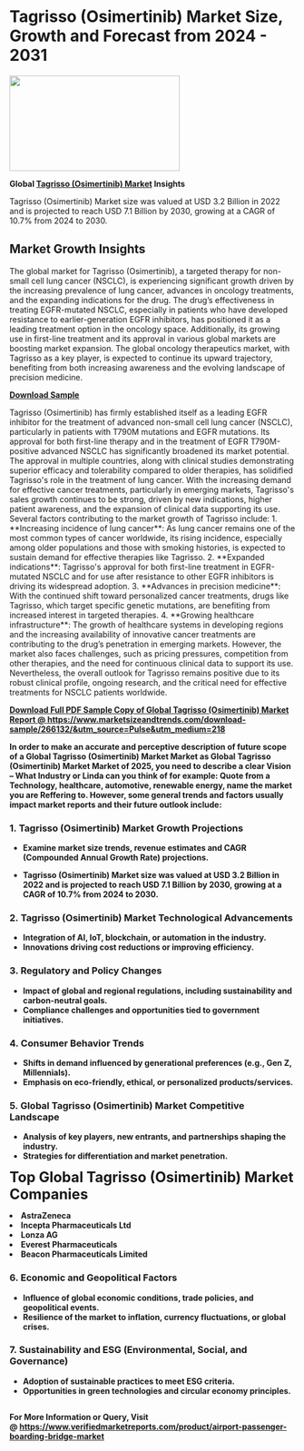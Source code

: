 <H1>Tagrisso (Osimertinib) Market Size, Growth and Forecast from 2024 - 2031</H1><img class="aligncenter size-medium wp-image-584254" src="https://thirdeyenews.in/wp-content/uploads/2024/09/Global-Market-Research-300x168.jpeg" alt="" width="300" height="168" /><p><strong>Global&nbsp;<a href="https://www.marketsizeandtrends.com/download-sample/266132/&amp;utm_source=Pulse&amp;utm_medium=218">Tagrisso (Osimertinib) Market</a> Insights</strong></p><p>Tagrisso (Osimertinib) Market size was valued at USD 3.2 Billion in 2022 and is projected to reach USD 7.1 Billion by 2030, growing at a CAGR of 10.7% from 2024 to 2030.</p><p><h2>Market Growth Insights</h2> <p>The global market for Tagrisso (Osimertinib), a targeted therapy for non-small cell lung cancer (NSCLC), is experiencing significant growth driven by the increasing prevalence of lung cancer, advances in oncology treatments, and the expanding indications for the drug. The drug’s effectiveness in treating EGFR-mutated NSCLC, especially in patients who have developed resistance to earlier-generation EGFR inhibitors, has positioned it as a leading treatment option in the oncology space. Additionally, its growing use in first-line treatment and its approval in various global markets are boosting market expansion. The global oncology therapeutics market, with Tagrisso as a key player, is expected to continue its upward trajectory, benefiting from both increasing awareness and the evolving landscape of precision medicine.</p> <p><strong><a href="#">Download Sample</a></strong></p> <p>Tagrisso (Osimertinib) has firmly established itself as a leading EGFR inhibitor for the treatment of advanced non-small cell lung cancer (NSCLC), particularly in patients with T790M mutations and EGFR mutations. Its approval for both first-line therapy and in the treatment of EGFR T790M-positive advanced NSCLC has significantly broadened its market potential. The approval in multiple countries, along with clinical studies demonstrating superior efficacy and tolerability compared to older therapies, has solidified Tagrisso's role in the treatment of lung cancer. With the increasing demand for effective cancer treatments, particularly in emerging markets, Tagrisso's sales growth continues to be strong, driven by new indications, higher patient awareness, and the expansion of clinical data supporting its use. Several factors contributing to the market growth of Tagrisso include: 1. **Increasing incidence of lung cancer**: As lung cancer remains one of the most common types of cancer worldwide, its rising incidence, especially among older populations and those with smoking histories, is expected to sustain demand for effective therapies like Tagrisso. 2. **Expanded indications**: Tagrisso's approval for both first-line treatment in EGFR-mutated NSCLC and for use after resistance to other EGFR inhibitors is driving its widespread adoption. 3. **Advances in precision medicine**: With the continued shift toward personalized cancer treatments, drugs like Tagrisso, which target specific genetic mutations, are benefiting from increased interest in targeted therapies. 4. **Growing healthcare infrastructure**: The growth of healthcare systems in developing regions and the increasing availability of innovative cancer treatments are contributing to the drug’s penetration in emerging markets. However, the market also faces challenges, such as pricing pressures, competition from other therapies, and the need for continuous clinical data to support its use. Nevertheless, the overall outlook for Tagrisso remains positive due to its robust clinical profile, ongoing research, and the critical need for effective treatments for NSCLC patients worldwide.</p> <p><strong><a href="#"></p><p><span class=""><strong>Download Full PDF Sample Copy of Global Tagrisso (Osimertinib) Market Report</strong> @ <a href="https://www.marketsizeandtrends.com/download-sample/266132/&amp;utm_source=Pulse&amp;utm_medium=218" target="_blank">https://www.marketsizeandtrends.com/download-sample/266132/&amp;utm_source=Pulse&amp;utm_medium=218</a></span></p><p>In order to make an accurate and perceptive description of future scope of a Global&nbsp;Tagrisso (Osimertinib) Market Market as Global&nbsp;Tagrisso (Osimertinib) Market Market of 2025, you need to describe a clear Vision &ndash; What Industry or Linda can you think of for example: Quote from a Technology, healthcare, automotive, renewable energy, name the market you are Reffering to. However, some general trends and factors usually impact market reports and their future outlook include:</p><h3>1.&nbsp;<strong>Tagrisso (Osimertinib) Market Growth Projections</strong></h3><ul><li>Examine market size trends, revenue estimates and CAGR (Compounded Annual Growth Rate) projections.</li><li><p>Tagrisso (Osimertinib) Market size was valued at USD 3.2 Billion in 2022 and is projected to reach USD 7.1 Billion by 2030, growing at a CAGR of 10.7% from 2024 to 2030.</p></li></ul><h3>2.&nbsp;<strong>Tagrisso (Osimertinib) Market Technological Advancements</strong></h3><ul><li>Integration of AI, IoT, blockchain, or automation in the industry.</li><li>Innovations driving cost reductions or improving efficiency.</li></ul><h3>3.&nbsp;<strong>Regulatory and Policy Changes</strong></h3><ul><li>Impact of global and regional regulations, including sustainability and carbon-neutral goals.</li><li>Compliance challenges and opportunities tied to government initiatives.</li></ul><h3>4.&nbsp;<strong>Consumer Behavior Trends</strong></h3><ul><li>Shifts in demand influenced by generational preferences (e.g., Gen Z, Millennials).</li><li>Emphasis on eco-friendly, ethical, or personalized products/services.</li></ul><h3>5.&nbsp;<strong>Global Tagrisso (Osimertinib) Market Competitive Landscape</strong></h3><ul><li>Analysis of key players, new entrants, and partnerships shaping the industry.</li><li>Strategies for differentiation and market penetration.</li></ul><p data-pm-slice="1 1 []"><span style="color: inherit; font-family: inherit; font-size: 25px;">Top Global Tagrisso (Osimertinib) Market Companies</span></p><div class="" data-test-id=""><p><li>AstraZeneca</li><li> Incepta Pharmaceuticals Ltd</li><li> Lonza AG</li><li> Everest Pharmaceuticals</li><li> Beacon Pharmaceuticals Limited</li></p></div><h3>6.&nbsp;<strong>Economic and Geopolitical Factors</strong></h3><ul><li>Influence of global economic conditions, trade policies, and geopolitical events.</li><li>Resilience of the market to inflation, currency fluctuations, or global crises.</li></ul><h3>7.&nbsp;<strong>Sustainability and ESG (Environmental, Social, and Governance)</strong></h3><ul><li>Adoption of sustainable practices to meet ESG criteria.</li><li>Opportunities in green technologies and circular economy principles.</li></ul><h2><strong style="font-size: 14px;">For More Information or Query, Visit @&nbsp;</strong><a style="background-color: #ffffff; font-size: 14px;" href="https://www.marketsizeandtrends.com/report/tagrisso-osimertinib-market/" target="_blank">https://www.verifiedmarketreports.com/product/airport-passenger-boarding-bridge-market</a></h2>
